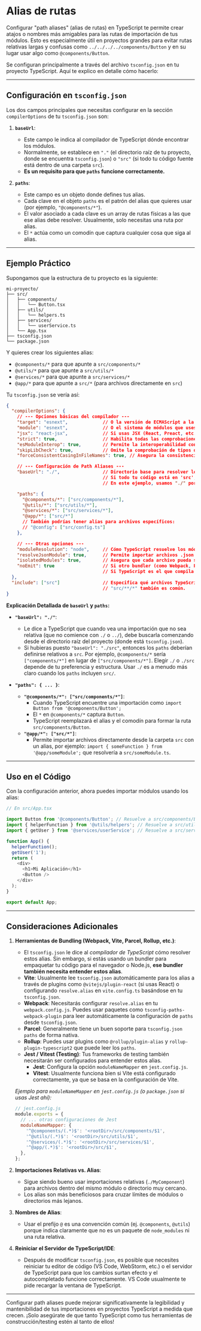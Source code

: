 
# Alias de rutas

Configurar "path aliases" (alias de rutas) en TypeScript te permite crear atajos o nombres más amigables para las rutas de importación de tus módulos. Esto es especialmente útil en proyectos grandes para evitar rutas relativas largas y confusas como `../../../../components/Button` y en su lugar usar algo como `@components/Button`.

Se configuran principalmente a través del archivo `tsconfig.json` en tu proyecto TypeScript. Aquí te explico en detalle cómo hacerlo:

---

## Configuración en `tsconfig.json`

Los dos campos principales que necesitas configurar en la sección `compilerOptions` de tu `tsconfig.json` son:

1.  **`baseUrl`**:
    * Este campo le indica al compilador de TypeScript dónde encontrar los módulos.
    * Normalmente, se establece en `"."` (el directorio raíz de tu proyecto, donde se encuentra `tsconfig.json`) o `"src"` (si todo tu código fuente está dentro de una carpeta `src`).
    * **Es un requisito para que `paths` funcione correctamente.**

2.  **`paths`**:
    * Este campo es un objeto donde defines tus alias.
    * Cada clave en el objeto `paths` es el patrón del alias que quieres usar (por ejemplo, `"@components/*"`).
    * El valor asociado a cada clave es un array de rutas físicas a las que ese alias debe resolver. Usualmente, solo necesitas una ruta por alias.
    * El `*` actúa como un comodín que captura cualquier cosa que siga al alias.

---

## Ejemplo Práctico

Supongamos que la estructura de tu proyecto es la siguiente:

```
mi-proyecto/
├── src/
│   ├── components/
│   │   └── Button.tsx
│   ├── utils/
│   │   └── helpers.ts
│   ├── services/
│   │   └── userService.ts
│   └── App.tsx
├── tsconfig.json
└── package.json
```

Y quieres crear los siguientes alias:

* `@components/*` para que apunte a `src/components/*`
* `@utils/*` para que apunte a `src/utils/*`
* `@services/*` para que apunte a `src/services/*`
* `@app/*` para que apunte a `src/*` (para archivos directamente en `src`)

Tu `tsconfig.json` se vería así:

```json
{
  "compilerOptions": {
    // --- Opciones básicas del compilador ---
    "target": "esnext",             // O la versión de ECMAScript a la que compilas
    "module": "esnext",             // O el sistema de módulos que uses (commonjs, etc.)
    "jsx": "react-jsx",             // Si usas JSX (React, Preact, etc.)
    "strict": true,                 // Habilita todas las comprobaciones estrictas de tipos
    "esModuleInterop": true,        // Permite la interoperabilidad con módulos CommonJS
    "skipLibCheck": true,           // Omite la comprobación de tipos de los archivos de declaración
    "forceConsistentCasingInFileNames": true, // Asegura la consistencia en el case de los nombres de archivo

    // --- Configuración de Path Aliases ---
    "baseUrl": "./",                // Directorio base para resolver los módulos no relativos.
                                    // Si todo tu código está en 'src', podrías poner "./src".
                                    // En este ejemplo, usamos "./" porque los paths comienzan desde la raíz.

    "paths": {
      "@components/*": ["src/components/*"],
      "@utils/*": ["src/utils/*"],
      "@services/*": ["src/services/*"],
      "@app/*": ["src/*"]
      // También podrías tener alias para archivos específicos:
      // "@config": ["src/config.ts"]
    },

    // --- Otras opciones ---
    "moduleResolution": "node",     // Cómo TypeScript resuelve los módulos. 'node' es común.
    "resolveJsonModule": true,      // Permite importar archivos .json como módulos
    "isolatedModules": true,        // Asegura que cada archivo pueda ser transpilado sin depender de otras importaciones
    "noEmit": true                  // Si otro bundler (como Webpack, Parcel, Vite) se encarga de la emisión de archivos JS
                                    // Si TypeScript es el que compila a JS, ponlo en false o quítalo.
  },
  "include": ["src"]                // Especifica qué archivos TypeScript debe incluir el compilador.
                                    // "src/**/*" también es común.
}
```

**Explicación Detallada de `baseUrl` y `paths`:**

* **`"baseUrl": "./"`**:
    * Le dice a TypeScript que cuando vea una importación que no sea relativa (que no comience con `./` o `../`), debe buscarla comenzando desde el directorio raíz del proyecto (donde está `tsconfig.json`).
    * Si hubieras puesto `"baseUrl": "./src"`, entonces los `paths` deberían definirse relativos a `src`. Por ejemplo, `@components/*` sería `["components/*"]` en lugar de `["src/components/*"]`. Elegir `./` o `./src` depende de tu preferencia y estructura. Usar `./` es a menudo más claro cuando los `paths` incluyen `src/`.

* **`"paths": { ... }`**:
    * **`"@components/*": ["src/components/*"]`**:
        * Cuando TypeScript encuentre una importación como `import Button from '@components/Button';`
        * El `*` en `@components/*` captura `Button`.
        * TypeScript reemplazará el alias y el comodín para formar la ruta `src/components/Button`.
    * **`"@app/*": ["src/*"]`**:
        * Permite importar archivos directamente desde la carpeta `src` con un alias, por ejemplo: `import { someFunction } from '@app/someModule';` que resolvería a `src/someModule.ts`.

---

## Uso en el Código

Con la configuración anterior, ahora puedes importar módulos usando los alias:

```typescript
// En src/App.tsx

import Button from '@components/Button'; // Resuelve a src/components/Button.tsx
import { helperFunction } from '@utils/helpers'; // Resuelve a src/utils/helpers.ts
import { getUser } from '@services/userService'; // Resuelve a src/services/userService.ts

function App() {
  helperFunction();
  getUser('1');
  return (
    <div>
      <h1>Mi Aplicación</h1>
      <Button />
    </div>
  );
}

export default App;
```

---

## Consideraciones Adicionales

1.  **Herramientas de Bundling (Webpack, Vite, Parcel, Rollup, etc.)**:
    * El `tsconfig.json` le dice al *compilador de TypeScript* cómo resolver estos alias. Sin embargo, si estás usando un bundler para empaquetar tu código para el navegador o Node.js, **ese bundler también necesita entender estos alias**.
    * **Vite**: Usualmente lee `tsconfig.json` automáticamente para los alias a través de plugins como `@vitejs/plugin-react` (si usas React) o configurando `resolve.alias` en `vite.config.ts` basándose en tu `tsconfig.json`.
    * **Webpack**: Necesitarás configurar `resolve.alias` en tu `webpack.config.js`. Puedes usar paquetes como `tsconfig-paths-webpack-plugin` para leer automáticamente la configuración de `paths` desde `tsconfig.json`.
    * **Parcel**: Generalmente tiene un buen soporte para `tsconfig.json` `paths` de forma nativa.
    * **Rollup**: Puedes usar plugins como `@rollup/plugin-alias` y `rollup-plugin-typescript2` que puede leer los `paths`.
    * **Jest / Vitest (Testing)**: Tus frameworks de testing también necesitarán ser configurados para entender estos alias.
        * **Jest**: Configura la opción `moduleNameMapper` en `jest.config.js`.
        * **Vitest**: Usualmente funciona bien si Vite está configurado correctamente, ya que se basa en la configuración de Vite.

    *Ejemplo para `moduleNameMapper` en `jest.config.js` (o `package.json` si usas Jest ahí):*
    ```javascript
    // jest.config.js
    module.exports = {
      // ... otras configuraciones de Jest
      moduleNameMapper: {
        '^@components/(.*)$': '<rootDir>/src/components/$1',
        '^@utils/(.*)$': '<rootDir>/src/utils/$1',
        '^@services/(.*)$': '<rootDir>/src/services/$1',
        '^@app/(.*)$': '<rootDir>/src/$1',
      },
    };
    ```

2.  **Importaciones Relativas vs. Alias**:
    * Sigue siendo bueno usar importaciones relativas (`./MyComponent`) para archivos dentro del mismo módulo o directorio muy cercano.
    * Los alias son más beneficiosos para cruzar límites de módulos o directorios más lejanos.

3.  **Nombres de Alias**:
    * Usar el prefijo `@` es una convención común (ej. `@components`, `@utils`) porque indica claramente que no es un paquete de `node_modules` ni una ruta relativa.

4.  **Reiniciar el Servidor de TypeScript/IDE**:
    * Después de modificar `tsconfig.json`, es posible que necesites reiniciar tu editor de código (VS Code, WebStorm, etc.) o el servidor de TypeScript para que los cambios surtan efecto y el autocompletado funcione correctamente. VS Code usualmente te pide recargar la ventana de TypeScript.

---

Configurar path aliases puede mejorar significativamente la legibilidad y mantenibilidad de tus importaciones en proyectos TypeScript a medida que crecen. ¡Solo asegúrate de que tanto TypeScript como tus herramientas de construcción/testing estén al tanto de ellos!
